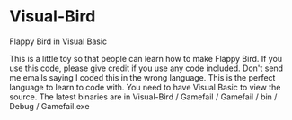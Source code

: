 Visual-Bird
===========

Flappy Bird in Visual Basic

This is a little toy so that people can learn how to make Flappy Bird. If you use this code, please give credit if you use any code included. Don't send me emails saying I coded this in the wrong language. This is the perfect language to learn to code with.
 You need to have Visual Basic to view the source. The latest binaries are in Visual-Bird / Gamefail / Gamefail / bin / Debug / Gamefail.exe
